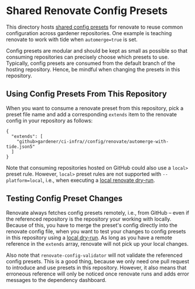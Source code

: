 # Shared Renovate Config Presets

This directory hosts [shared config presets](https://docs.renovatebot.com/config-presets/) for renovate to reuse common configuration across gardener repositories.
One example is teaching renovate to work with tide when `automerge=true` is set.

Config presets are modular and should be kept as small as possible so that consuming repositories can precisely choose which presets to use.
Typically, config presets are consumed from the default branch of the hosting repository.
Hence, be mindful when changing the presets in this repository.

## Using Config Presets From This Repository

When you want to consume a renovate preset from this repository, pick a preset file name and add a corresponding `extends` item to the renovate config in your repository as follows:

```json5
{
  "extends": [
    "github>gardener/ci-infra//config/renovate/automerge-with-tide.json5"
  ]
}
```

Note that consuming repositories hosted on GitHub could also use a `local>` preset rule.
However, `local>` preset rules are not supported with `--platform=local`, i.e., when executing a [local renovate dry-run](../../README.md#local-dry-run).

## Testing Config Preset Changes

Renovate always fetches config presets remotely, i.e., from GitHub – even if the referenced repository is the repository your working with locally.
Because of this, you have to merge the preset's config directly into the renovate config file, when you want to test your changes to config presets in this repository using a [local dry-run](../../README.md#local-dry-run).
As long as you have a remote reference in the `extends` array, renovate will not pick up your local changes.

Also note that `renovate-config-validator` will not validate the referenced config presets.
This is a good thing, because we only need one pull request to introduce and use presets in this repository.
However, it also means that erroneous reference will only be noticed once renovate runs and adds error messages to the dependency dashboard.
